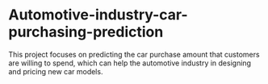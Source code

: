 # Automotive-industry-car-purchasing-prediction
This project focuses on predicting the car purchase amount that customers are willing to spend, which can help the automotive industry in designing and pricing new car models.
